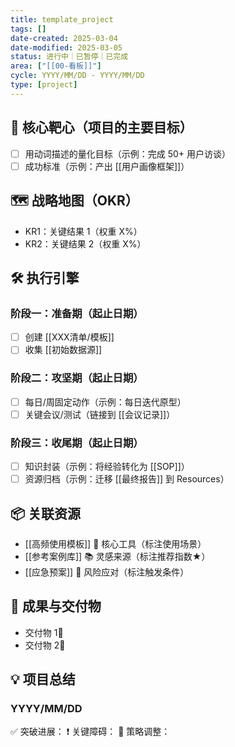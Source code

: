 ```yaml
---
title: template_project
tags: []
date-created: 2025-03-04
date-modified: 2025-03-05
status: 进行中｜已暂停｜已完成
area: ["[[00-看板]]"]
cycle: YYYY/MM/DD - YYYY/MM/DD
type: [project]
---
```


## 🎯 核心靶心（项目的主要目标）

- [ ] 用动词描述的量化目标（示例：完成 50+ 用户访谈）
- [ ] 成功标准（示例：产出 [[用户画像框架]]）

## 🗺️ 战略地图（OKR）

- KR1：关键结果 1（权重 X%）
- KR2：关键结果 2（权重 X%）

## 🛠️ 执行引擎

### 阶段一：准备期（起止日期）

- [ ] 创建 [[XXX清单/模板]]
- [ ] 收集 [[初始数据源]]

### 阶段二：攻坚期（起止日期）

- [ ] 每日/周固定动作（示例：每日迭代原型）
- [ ] 关键会议/测试（链接到 [[会议记录]]）

### 阶段三：收尾期（起止日期）

- [ ] 知识封装（示例：将经验转化为 [[SOP]]）
- [ ] 资源归档（示例：迁移 [[最终报告]] 到 Resources）

## 📦 关联资源

- [[高频使用模板]] 🔨 核心工具（标注使用场景）
- [[参考案例库]] 📚 灵感来源（标注推荐指数★）
- [[应急预案]] 🚨 风险应对（标注触发条件）

## 🧩 成果与交付物

- 交付物 1💎
- 交付物 2💎

## 💡 项目总结

### YYYY/MM/DD

✅ 突破进展：
❗️ 关键障碍：
🔄 策略调整：

